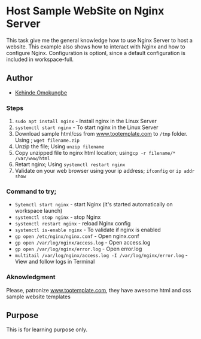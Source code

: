 # Host Sample WebSite on Nginx Server

This task give me the general knowledge how to use Nginx Server to host a website. 
This example also shows how to interact with Nginx and how to configure Nginx. Configuration is optionl, since a default configuration is included in workspace-full.

## Author

- [Kehinde Omokungbe](https://www.github.com/OK-CodeClinic)
### Steps
1. ```sudo apt install nginx``` - Install nginx in the Linux Server
2. ```systemctl start nginx``` - To start nginx in the Linux Server
3. Download sample html/css from www.tootemplate.com to ```/tmp``` folder. Using ; ```wget filename.zip```
4. Unzip the file; Using ```unzip filename```
5. Copy unzipped file to nginx html location; using```cp -r filename/* /var/www/html```
6. Retart nginx; Using ```systemctl restart nginx```
7. Validate on your web browser using your ip address;
```ifconfig``` or 
```ip addr show```


### Command to try; 
- ```Sytemctl start nginx``` - start Nginx (it's started automatically on workspace launch)
- ```systemctl stop nginx``` - stop Nginx
- ```systemctl restart nginx``` - reload Nginx config
- ```systemctl is-enable nginx``` - To validate if nginx is enabled
- ```gp open /etc/nginx/nginx.conf``` - Open nginx.conf
- ```gp open /var/log/nginx/access.log``` - Open access.log
- ```gp open /var/log/nginx/error.log``` - Open error.log
- ```multitail /var/log/nginx/access.log -I /var/log/nginx/error.log``` - View and follow logs in Terminal


### Aknowledgment

Please, patronize www.tootemplate.com, they have awesome html and css sample website templates
## Purpose

This is for learning purpose only.



